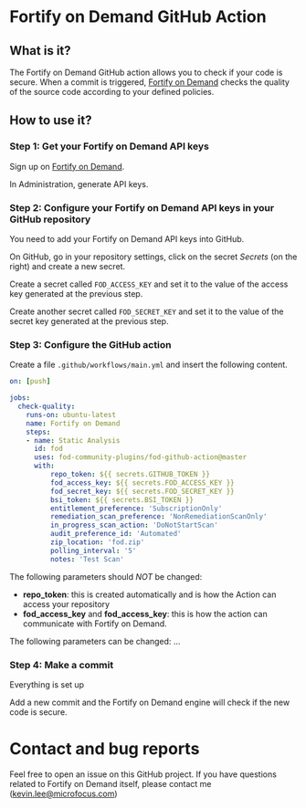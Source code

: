 # Fortify on Demand GitHub Action

## What is it?

The Fortify on Demand GitHub action allows you to check if your code is secure.
When a commit is triggered, [Fortify on Demand]() checks
the quality of the source code according to your defined policies.

## How to use it?

### Step 1: Get your Fortify on Demand API keys

Sign up on [Fortify on Demand]().

In Administration, generate API keys.

### Step 2: Configure your Fortify on Demand API keys in your GitHub repository

You need to add your Fortify on Demand API keys into GitHub.

On GitHub, go in your repository settings, click on the secret *Secrets* (on the right) and create a new secret.

Create a secret called `FOD_ACCESS_KEY` and set it to the value of the access key generated at the previous step.

Create another secret called `FOD_SECRET_KEY` and set it to the value of the secret key generated at the previous step.

### Step 3: Configure the GitHub action

Create a file `.github/workflows/main.yml` and insert the following
content.

```yaml
on: [push]

jobs:
  check-quality:
    runs-on: ubuntu-latest
    name: Fortify on Demand
    steps:
    - name: Static Analysis
      id: fod
      uses: fod-community-plugins/fod-github-action@master
      with:
          repo_token: ${{ secrets.GITHUB_TOKEN }}
          fod_access_key: ${{ secrets.FOD_ACCESS_KEY }}
          fod_secret_key: ${{ secrets.FOD_SECRET_KEY }}
          bsi_token: ${{ secrets.BSI_TOKEN }}
          entitlement_preference: 'SubscriptionOnly'
          remediation_scan_preference: 'NonRemediationScanOnly'
          in_progress_scan_action: 'DoNotStartScan'
          audit_preference_id: 'Automated'
          zip_location: 'fod.zip'
          polling_interval: '5'
          notes: 'Test Scan'
```

The following parameters should *NOT* be changed:

 * **repo_token**: this is created automatically and is how the Action can access your repository
 * **fod_access_key** and **fod_access_key**: this is how the action can communicate with Fortify on Demand.

The following parameters can be changed:
...

### Step 4: Make a commit 

Everything is set up

Add a new commit and the Fortify on Demand engine will check if the new code is secure.

# Contact and bug reports

Feel free to open an issue on this GitHub project.
If you have questions related to Fortify on Demand itself, please
contact me (kevin.lee@microfocus.com)
